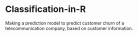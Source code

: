 # Classification-in-R


Making a prediction model to predict customer churn of a telecommunication company, based on customer information.
